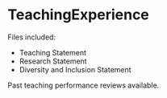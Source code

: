 # TeachingExperience

Files included: 
- Teaching Statement
- Research Statement
- Diversity and Inclusion Statement

Past teaching performance reviews available.

